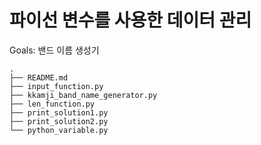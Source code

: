 # 파이선 변수를 사용한 데이터 관리

Goals: 밴드 이름 생성기

```shell
.
├── README.md
├── input_function.py
├── kkamji_band_name_generator.py
├── len_function.py
├── print_solution1.py
├── print_solution2.py
└── python_variable.py
```
